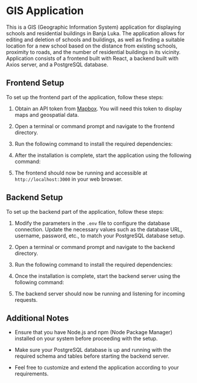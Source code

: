 # GIS Application

This is a GIS (Geographic Information System) application for displaying schools and residential buildings in Banja Luka. The application allows for editing and deletion of schools and buildings, as well as finding a suitable location for a new school based on the distance from existing schools, proximity to roads, and the number of residential buildings in its vicinity.
Application consists of a frontend built with React, a backend built with Axios server, and a PostgreSQL database.

## Frontend Setup

To set up the frontend part of the application, follow these steps:

1. Obtain an API token from [Mapbox](https://www.mapbox.com). You will need this token to display maps and geospatial data.

2. Open a terminal or command prompt and navigate to the frontend directory.

3. Run the following command to install the required dependencies:

4. After the installation is complete, start the application using the following command:


5. The frontend should now be running and accessible at `http://localhost:3000` in your web browser.

## Backend Setup

To set up the backend part of the application, follow these steps:

1. Modify the parameters in the `.env` file to configure the database connection. Update the necessary values such as the database URL, username, password, etc., to match your PostgreSQL database setup.

2. Open a terminal or command prompt and navigate to the backend directory.

3. Run the following command to install the required dependencies:

4. Once the installation is complete, start the backend server using the following command:


5. The backend server should now be running and listening for incoming requests.

## Additional Notes

- Ensure that you have Node.js and npm (Node Package Manager) installed on your system before proceeding with the setup.

- Make sure your PostgreSQL database is up and running with the required schema and tables before starting the backend server.

- Feel free to customize and extend the application according to your requirements.
